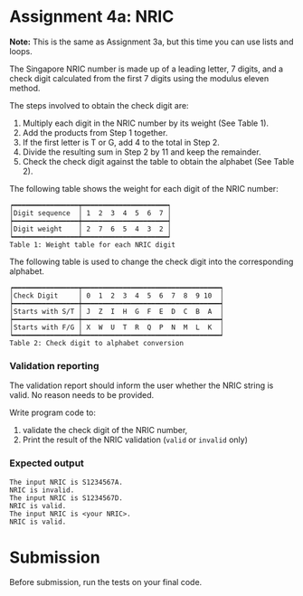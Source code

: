 # Assignment 4a: NRIC

**Note:** This is the same as Assignment 3a, but this time you can use lists and loops.

The Singapore NRIC number is made up of a leading letter, 7 digits, and a check digit calculated from the first 7 digits using the modulus eleven method.

The steps involved to obtain the check digit are:

1. Multiply each digit in the NRIC number by its weight (See Table 1).
2. Add the products from Step 1 together.
3. If the first letter is T or G, add 4 to the total in Step 2.
4. Divide the resulting sum in Step 2 by 11 and keep the remainder.
5. Check the check digit against the table to obtain the alphabet (See Table 2).

The following table shows the weight for each digit of the NRIC number:

    ┍━━━━━━━━━━━━━━━━┯━━━━━━━━━━━━━━━━━━━━━┑
    │Digit sequence  │ 1  2  3  4  5  6  7 │
    ┝━━━━━━━━━━━━━━━━┿━━━━━━━━━━━━━━━━━━━━━┥
    │Digit weight    │ 2  7  6  5  4  3  2 │
    ┕━━━━━━━━━━━━━━━━┷━━━━━━━━━━━━━━━━━━━━━┙
    Table 1: Weight table for each NRIC digit

The following table is used to change the check digit into the corresponding alphabet.

    ┍━━━━━━━━━━━━━━━━┯━━━━━━━━━━━━━━━━━━━━━━━━━━━━━━━━━━┑
    │Check Digit     │ 0  1  2  3  4  5  6  7  8  9 10  │
    ┝━━━━━━━━━━━━━━━━┿━━━━━━━━━━━━━━━━━━━━━━━━━━━━━━━━━━┥
    │Starts with S/T │ J  Z  I  H  G  F  E  D  C  B  A  │ 
    ┝━━━━━━━━━━━━━━━━┿━━━━━━━━━━━━━━━━━━━━━━━━━━━━━━━━━━┥
    │Starts with F/G │ X  W  U  T  R  Q  P  N  M  L  K  │ 
    ┕━━━━━━━━━━━━━━━━┷━━━━━━━━━━━━━━━━━━━━━━━━━━━━━━━━━━┙
    Table 2: Check digit to alphabet conversion

### Validation reporting

The validation report should inform the user whether the NRIC string is valid. No reason needs to be provided.

Write program code to:

1. validate the check digit of the NRIC number,
2. Print the result of the NRIC validation (`valid` or `invalid` only)

### Expected output

    The input NRIC is S1234567A.
    NRIC is invalid.
    The input NRIC is S1234567D.
    NRIC is valid.
    The input NRIC is <your NRIC>.
    NRIC is valid.


# Submission

Before submission, run the tests on your final code.
